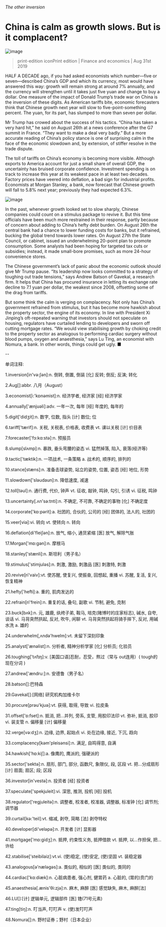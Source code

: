 ###### The other inversion
# China is calm as growth slows. But is it complacent? 
![image](images/20190831_FNP502.jpg) 
> print-edition iconPrint edition | Finance and economics | Aug 31st 2019 
HALF A DECADE ago, if you had asked economists which number—five or seven—described China’s GDP and which its currency, most would have answered this way: growth will remain strong at around 7% annually, and the currency will strengthen until it takes just five yuan and change to buy a dollar. One measure of the impact of Donald Trump’s trade war on China is the inversion of these digits. As American tariffs bite, economic forecasters think that Chinese growth next year will slow to five-point-something percent. The yuan, for its part, has slumped to more than seven per dollar. 
Mr Trump has crowed about the success of his tactics. “China has taken a very hard hit,” he said on August 26th at a news conference after the G7 summit in France. “They want to make a deal very badly.” But a more accurate reading of China’s policy stance is one of surprising calm in the face of the economic slowdown and, by extension, of stiffer resolve in the trade dispute. 
The toll of tariffs on China’s economy is becoming more visible. Although exports to America account for just a small share of overall GDP, the uncertainty has bruised corporate confidence. Investment spending is on track to increase this year at its weakest pace in at least two decades. Factory prices have veered into deflation, a bad sign for industrial profits. Economists at Morgan Stanley, a bank, now forecast that Chinese growth will fall to 5.8% next year; previously they had expected 6.3%. 
![image](images/20190831_FNC652.png) 
In the past, whenever growth looked set to slow sharply, Chinese companies could count on a stimulus package to revive it. But this time officials have been much more restrained in their response, partly because of concern about adding to China’s hefty debt burden. On August 26th the central bank had a chance to lower funding costs for banks, but it refrained, bucking the global trend towards lower rates. On August 27th the State Council, or cabinet, issued an underwhelming 20-point plan to promote consumption. Some analysts had been hoping for targeted tax cuts or subsidies; instead, it made small-bore promises, such as more 24-hour convenience stores. 
The Chinese government’s lack of panic about the economic outlook should give Mr Trump pause. “Its leadership now looks committed to a strategy of toughing out trade tensions,” says Andrew Batson of Gavekal, a research firm. It helps that China has procured insurance in letting its exchange rate decline to 7.1 yuan per dollar, the weakest since 2008, offsetting some of the drag from tariffs. 
But some think the calm is verging on complacency. Not only has China’s government refrained from stimulus, but it has become more hawkish about the property sector, the engine of its economy. In line with President Xi Jinping’s oft-repeated warning that investors should not speculate on housing, regulators have curtailed lending to developers and sworn off cutting mortgage rates. “We would view stabilising growth by choking credit to the property sector as analogous to performing cardiac surgery without blood pumps, oxygen and anaesthesia,” says Lu Ting, an economist with Nomura, a bank. In other words, things could get ugly. ■ 
-- 
 单词注释:
1.inversion[in'vә:ʃәn]:n. 倒转, 倒置, 倒装 [化] 反转; 倒反; 反演; 转化 
2.Aug[]:abbr. 八月（August） 
3.economist[i:'kɒnәmist]:n. 经济学者, 经济家 [经] 经济学家 
4.annually['ænjuәli]:adv. 一年一次, 每年 [经] 年度的, 每年的 
5.digit['didʒit]:n. 数字, 位数, 指头 [计] 数位; 位 
6.tariff['tærif]:n. 关税, 关税表, 价格表, 收费表 vt. 课以关税 [计] 价目表 
7.forecaster['fɔ:kɑ:stә]:n. 预报员 
8.slump[slʌmp]:n. 暴跌, 垂头弯腰的姿态 vi. 猛然掉落, 陷入, 衰落(经济等) 
9.tactic['tæktik]:n. 一项战术, 一条策略 a. 战术的, 顺序的, 排列的 
10.stance[stæns]:n. 准备击球姿势, 站立的姿势, 位置, 姿态 [经] 地位, 形势 
11.slowdown['slәudaun]:n. 降低速度, 减速 
12.toll[tәul]:n. 通行费, 代价, 钟声 vt. 征收, 敲钟, 鸣钟, 勾引, 引诱 vi. 征税, 鸣钟 
13.uncertainty[.ʌn'sә:tnti]:n. 不确定, 不可靠, 不确定的事物 [化] 不确定度 
14.corporate['kɒ:pәrit]:a. 社团的, 合伙的, 公司的 [经] 团体的, 法人的, 社团的 
15.veer[viә]:vi. 转向 vt. 使转向 n. 转向 
16.deflation[di'fleiʃәn]:n. 放气, 缩小, 通货紧缩 [医] 放气, 解除气胀 
17.Morgan['mɒ:gәn]:n. 摩根马 
18.stanley['stænli]:n. 斯坦利（男子名） 
19.stimulus['stimjulәs]:n. 刺激, 激励, 刺激品 [医] 刺激特, 刺激 
20.revive[ri'vaiv]:vt. 使苏醒, 使复兴, 使振奋, 回想起, 重播 vi. 苏醒, 复活, 复兴, 恢复精神 
21.hefty['hefti]:a. 重的, 肌肉发达的 
22.refrain[ri'frein]:n. 重复的话, 叠句, 副歌 vi. 节制, 避免, 克制 
23.buck[bʌk]:n. 元, 雄鹿, 纨绔子弟, 鞍马, 培克(赌博时的庄家标志), 碱水, 自夸, 谈话 vi. 马背突然拱起, 反对, 吹牛, 闲聊 vt. 马背突然拱起将骑手摔下, 反对, 用碱水洗 a. 雄的 
24.underwhelm[,ʌndә'hwelm]:vt. 未留下深刻印象 
25.analyst['ænәlist]:n. 分析者, 精神分析学家 [化] 分析员; 化验员 
26.toughing['tʌfɪŋ]:v. [美国口语]忍耐，忍受，熬过（常与 out连用）( tough的现在分词 ) 
27.andrew['ændru:]:n. 安德鲁（男子名） 
28.batson[]:巴特森 
29.Gavekal[]:[网络] 研究机构加维卡尔 
30.procure[prәu'kjuә]:vt. 获得, 取得, 导致 vi. 拉皮条 
31.offset['ɒ:fset]:n. 抵消, 把...并列, 旁系, 支管, 用胶印法印 vt. 弥补, 抵消, 胶印 vi. 装支管 n. 偏移量 [计] 偏移量 
32.verge[vә:dʒ]:n. 边缘, 边界, 起始点 vi. 处在边缘, 接近, 下沉, 趋向 
33.complacency[kәm'pleisәnsi]:n. 满足, 自鸣得意, 自满 
34.hawkish['hɒ:kiʃ]:a. 像鹰的, 鹰派的, 强硬派的 
35.sector['sektә]:n. 扇形, 部门, 部分, 函数尺, 象限仪, 段, 区段 vt. 把...分成扇形 [计] 扇面; 扇区; 段; 区段 
36.investor[in'vestә]:n. 投资者 [经] 投资者 
37.speculate['spekjuleit]:vi. 深思, 推测, 投机 [经] 投机 
38.regulator['regjuleitә]:n. 调整者, 校准者, 校准器, 调整器, 标准钟 [化] 调节剂; 调节器 
39.curtail[kә:'teil]:vt. 缩减, 剥夺, 简略 [法] 剥夺特权 
40.developer[di'velәpә]:n. 开发者 [计] 显影器 
41.mortgage['mɒ:gidʒ]:n. 抵押, 约束性义务, 抵押借款 vt. 抵押, 以...作担保, 把...许给 
42.stabilise['steibilaiz]:vt.vi. (使)稳定, (使)安定, (使)坚固 vt. 装稳定器 
43.analogous[ә'nælәgәs]:a. 类似的, 相似的 [医] 类似的, 类同的 
44.cardiac['kɑ:diæk]:n. 心脏病患者, 强心剂, 健胃药 a. 心脏的, (胃的)贲门的 
45.anaesthesia[.ænis'θi:zjә]:n. 麻木, 麻醉 [医] 感觉缺失, 麻木, 麻醉[法] 
46.LU[]:[计] 逻辑单元, 逻辑部件 [医] 镥(71号元素) 
47.ting[tiŋ]:n. 叮当声, 叮叮声 v. (使)发叮叮声 
48.Nomura[]:n. 野村证券；野村（日本企业） 
